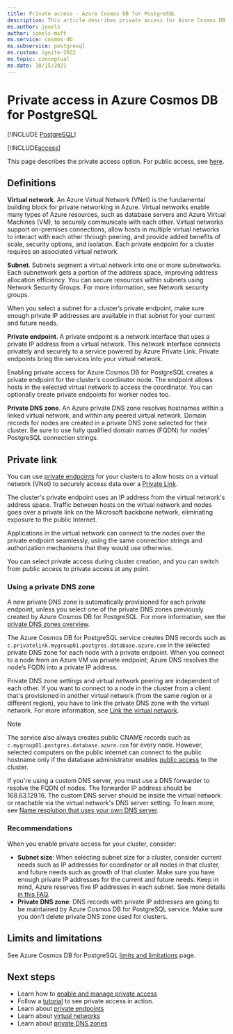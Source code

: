 ```yaml
---
title: Private access - Azure Cosmos DB for PostgreSQL
description: This article describes private access for Azure Cosmos DB for PostgreSQL.
ms.author: jonels
author: jonels-msft
ms.service: cosmos-db
ms.subservice: postgresql
ms.custom: ignite-2022
ms.topic: conceptual
ms.date: 10/15/2021
---
```


# Private access in Azure Cosmos DB for PostgreSQL

[!INCLUDE [PostgreSQL](../includes/appliesto-postgresql.md)]

[!INCLUDE[access](includes/access.md)]

This page describes the private access option. For public access, see
[here](concepts-firewall-rules.md).

## Definitions

**Virtual network**. An Azure Virtual Network (VNet) is the fundamental
building block for private networking in Azure. Virtual networks enable many
types of Azure resources, such as database servers and Azure Virtual Machines
(VM), to securely communicate with each other. Virtual networks support on-premises
connections, allow hosts in multiple virtual networks to interact with each
other through peering, and provide added benefits of scale, security options,
and isolation. Each private endpoint for a cluster
requires an associated virtual network.

**Subnet**. Subnets segment a virtual network into one or more subnetworks.
Each subnetwork gets a portion of the address space, improving address
allocation efficiency.  You can secure resources within subnets using Network
Security Groups. For more information, see Network security groups.

When you select a subnet for a cluster’s private endpoint, make sure
enough private IP addresses are available in that subnet for your current and
future needs.

**Private endpoint**. A private endpoint is a network interface that uses a
private IP address from a virtual network. This network interface connects
privately and securely to a service powered by Azure Private Link. Private
endpoints bring the services into your virtual network.

Enabling private access for Azure Cosmos DB for PostgreSQL creates a private endpoint for
the cluster’s coordinator node. The endpoint allows hosts in the selected
virtual network to access the coordinator. You can optionally create private
endpoints for worker nodes too.

**Private DNS zone**. An Azure private DNS zone resolves hostnames within a
linked virtual network, and within any peered virtual network. Domain records
for nodes are created in a private DNS zone selected for
their cluster.  Be sure to use fully qualified domain names (FQDN) for
nodes' PostgreSQL connection strings.

## Private link

You can use [private endpoints](../../private-link/private-endpoint-overview.md)
for your clusters to allow hosts on a virtual network
(VNet) to securely access data over a [Private
Link](../../private-link/private-link-overview.md).

The cluster's private endpoint uses an IP address from the virtual
network's address space. Traffic between hosts on the virtual network and
nodes goes over a private link on the Microsoft backbone
network, eliminating exposure to the public Internet.

Applications in the virtual network can connect to the nodes
over the private endpoint seamlessly, using the same connection strings and
authorization mechanisms that they would use otherwise.

You can select private access during cluster creation,
and you can switch from public access to private access at any point.

### Using a private DNS zone

A new private DNS zone is automatically provisioned for each private endpoint,
unless you select one of the private DNS zones previously created by Azure
Cosmos DB for PostgreSQL. For more information, see the [private DNS zones
overview](../../dns/private-dns-overview.md).

The Azure Cosmos DB for PostgreSQL service creates DNS records such as
`c.privatelink.mygroup01.postgres.database.azure.com`  in the selected private
DNS zone for each node with a private endpoint. When you connect to a
node from an Azure VM via private endpoint, Azure DNS
resolves the node’s FQDN into a private IP address.

Private DNS zone settings and virtual network peering are independent of each
other. If you want to connect to a node in the cluster from a client
that's provisioned in another virtual network (from the same region or a
different region), you have to link the private DNS zone with the virtual
network. For more information, see [Link the virtual
network](../../dns/private-dns-getstarted-portal.md#link-the-virtual-network).

> [!NOTE]
>
> The service also always creates public CNAME records such as
> `c.mygroup01.postgres.database.azure.com` for every node. However, selected
> computers on the public internet can connect to the public hostname only if
> the database administrator enables [public
> access](concepts-firewall-rules.md) to the cluster.

If you're using a custom DNS server, you must use a DNS forwarder to resolve
the FQDN of nodes. The forwarder IP address should be
168.63.129.16. The custom DNS server should be inside the virtual network or
reachable via the virtual network's DNS server setting. To learn more, see
[Name resolution that uses your own DNS
server](../../virtual-network/virtual-networks-name-resolution-for-vms-and-role-instances.md#name-resolution-that-uses-your-own-dns-server).

### Recommendations

When you enable private access for your cluster,
consider:

* **Subnet size**: When selecting subnet size for a cluster,
  consider current needs such as IP addresses for coordinator or all
  nodes in that cluster, and future needs such as growth of that cluster.
  Make sure you have enough private IP addresses for the current and
  future needs. Keep in mind, Azure reserves five IP addresses in each subnet.
  See more details [in this
  FAQ](../../virtual-network/virtual-networks-faq.md#configuration).
* **Private DNS zone**: DNS records with private IP addresses are going to be
  maintained by Azure Cosmos DB for PostgreSQL service. Make sure you don’t delete private
  DNS zone used for clusters.

## Limits and limitations

See Azure Cosmos DB for PostgreSQL [limits and limitations](reference-limits.md)
page.

## Next steps

* Learn how to [enable and manage private access](howto-private-access.md)
* Follow a [tutorial](tutorial-private-access.md) to see private access in
  action.
* Learn about [private
  endpoints](../../private-link/private-endpoint-overview.md)
* Learn about [virtual
  networks](../../virtual-network/concepts-and-best-practices.md)
* Learn about [private DNS zones](../../dns/private-dns-overview.md)
